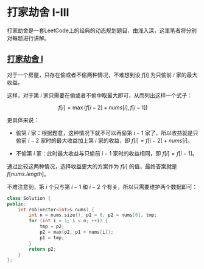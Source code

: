 # 打家劫舍 I-III

打家劫舍是一套LeetCode上的经典的动态规划题目，由浅入深，这里笔者将分别对每题进行讲解。

## [打家劫舍 I](https://leetcode.cn/problems/house-robber/description/)


对于一个房屋，只存在偷或者不偷两种情况，不难想到设 $f[i]$ 为只偷前 $i$ 家的最大收益。
 
这样，对于第 $i$ 家只需要在偷或者不偷中取最大即可，从而列出这样一个式子：

$$ f[i] = \max(f[i-2] + nums[i], f[i-1])$$

更具体来说：

 - 偷第 $i$ 家：根据题意，这种情况下就不可以再偷第 $i-1$ 家了，所以收益就是只偷前 $i-2$ 家时的最大收益加上第 $i$ 家的收益，即 $f[i] = f[i-2] + nums[i]$。

 - 不偷第 $i$ 家：此时最大收益与只偷前 $i-1$ 家时的收益相同，即 $f[i] = f[i-1]$。  

通过比较这两种情况，选择收益更大的方案作为 $f[i]$ 的值，最终答案就是$f[nums.length]$。

不难注意到，第 $i$ 个只与第 $i-1$ 和 $i-2$ 个有关，所以只需要维护两个数据即可：

```cpp
class Solution {
public:
    int rob(vector<int>& nums) {
        int n = nums.size(), p1 = 0, p2 = nums[0], tmp;
        for (int i = 1; i < n; ++i) {
            tmp = p2;
            p2 = max(p2, p1 + nums[i]);
            p1 = tmp;
        }
        return p2;
    }
};
```